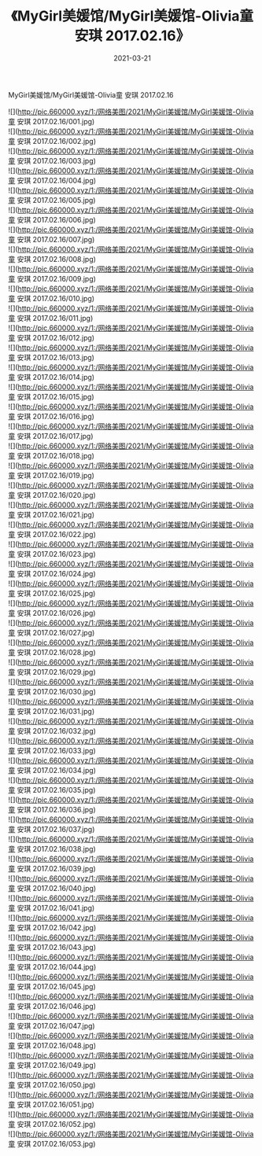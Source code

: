 ﻿---
layout: post
title:  《MyGirl美媛馆/MyGirl美媛馆-Olivia童 安琪 2017.02.16》
date:   2021-03-21
img: http://pic.660000.xyz/1:/网络美图/2021/MyGirl美媛馆/MyGirl美媛馆-Olivia童 安琪 2017.02.16/000.jpg
categories: [美女, 清纯, 唯美]
---

MyGirl美媛馆/MyGirl美媛馆-Olivia童 安琪 2017.02.16

 ![](http://pic.660000.xyz/1:/网络美图/2021/MyGirl美媛馆/MyGirl美媛馆-Olivia童 安琪 2017.02.16/001.jpg) <br>![](http://pic.660000.xyz/1:/网络美图/2021/MyGirl美媛馆/MyGirl美媛馆-Olivia童 安琪 2017.02.16/002.jpg) <br>![](http://pic.660000.xyz/1:/网络美图/2021/MyGirl美媛馆/MyGirl美媛馆-Olivia童 安琪 2017.02.16/003.jpg) <br>![](http://pic.660000.xyz/1:/网络美图/2021/MyGirl美媛馆/MyGirl美媛馆-Olivia童 安琪 2017.02.16/004.jpg) <br>![](http://pic.660000.xyz/1:/网络美图/2021/MyGirl美媛馆/MyGirl美媛馆-Olivia童 安琪 2017.02.16/005.jpg) <br>![](http://pic.660000.xyz/1:/网络美图/2021/MyGirl美媛馆/MyGirl美媛馆-Olivia童 安琪 2017.02.16/006.jpg) <br>![](http://pic.660000.xyz/1:/网络美图/2021/MyGirl美媛馆/MyGirl美媛馆-Olivia童 安琪 2017.02.16/007.jpg) <br>![](http://pic.660000.xyz/1:/网络美图/2021/MyGirl美媛馆/MyGirl美媛馆-Olivia童 安琪 2017.02.16/008.jpg) <br>![](http://pic.660000.xyz/1:/网络美图/2021/MyGirl美媛馆/MyGirl美媛馆-Olivia童 安琪 2017.02.16/009.jpg) <br>![](http://pic.660000.xyz/1:/网络美图/2021/MyGirl美媛馆/MyGirl美媛馆-Olivia童 安琪 2017.02.16/010.jpg) <br>![](http://pic.660000.xyz/1:/网络美图/2021/MyGirl美媛馆/MyGirl美媛馆-Olivia童 安琪 2017.02.16/011.jpg) <br>![](http://pic.660000.xyz/1:/网络美图/2021/MyGirl美媛馆/MyGirl美媛馆-Olivia童 安琪 2017.02.16/012.jpg) <br>![](http://pic.660000.xyz/1:/网络美图/2021/MyGirl美媛馆/MyGirl美媛馆-Olivia童 安琪 2017.02.16/013.jpg) <br>![](http://pic.660000.xyz/1:/网络美图/2021/MyGirl美媛馆/MyGirl美媛馆-Olivia童 安琪 2017.02.16/014.jpg) <br>![](http://pic.660000.xyz/1:/网络美图/2021/MyGirl美媛馆/MyGirl美媛馆-Olivia童 安琪 2017.02.16/015.jpg) <br>![](http://pic.660000.xyz/1:/网络美图/2021/MyGirl美媛馆/MyGirl美媛馆-Olivia童 安琪 2017.02.16/016.jpg) <br>![](http://pic.660000.xyz/1:/网络美图/2021/MyGirl美媛馆/MyGirl美媛馆-Olivia童 安琪 2017.02.16/017.jpg) <br>![](http://pic.660000.xyz/1:/网络美图/2021/MyGirl美媛馆/MyGirl美媛馆-Olivia童 安琪 2017.02.16/018.jpg) <br>![](http://pic.660000.xyz/1:/网络美图/2021/MyGirl美媛馆/MyGirl美媛馆-Olivia童 安琪 2017.02.16/019.jpg) <br>![](http://pic.660000.xyz/1:/网络美图/2021/MyGirl美媛馆/MyGirl美媛馆-Olivia童 安琪 2017.02.16/020.jpg) <br>![](http://pic.660000.xyz/1:/网络美图/2021/MyGirl美媛馆/MyGirl美媛馆-Olivia童 安琪 2017.02.16/021.jpg) <br>![](http://pic.660000.xyz/1:/网络美图/2021/MyGirl美媛馆/MyGirl美媛馆-Olivia童 安琪 2017.02.16/022.jpg) <br>![](http://pic.660000.xyz/1:/网络美图/2021/MyGirl美媛馆/MyGirl美媛馆-Olivia童 安琪 2017.02.16/023.jpg) <br>![](http://pic.660000.xyz/1:/网络美图/2021/MyGirl美媛馆/MyGirl美媛馆-Olivia童 安琪 2017.02.16/024.jpg) <br>![](http://pic.660000.xyz/1:/网络美图/2021/MyGirl美媛馆/MyGirl美媛馆-Olivia童 安琪 2017.02.16/025.jpg) <br>![](http://pic.660000.xyz/1:/网络美图/2021/MyGirl美媛馆/MyGirl美媛馆-Olivia童 安琪 2017.02.16/026.jpg) <br>![](http://pic.660000.xyz/1:/网络美图/2021/MyGirl美媛馆/MyGirl美媛馆-Olivia童 安琪 2017.02.16/027.jpg) <br>![](http://pic.660000.xyz/1:/网络美图/2021/MyGirl美媛馆/MyGirl美媛馆-Olivia童 安琪 2017.02.16/028.jpg) <br>![](http://pic.660000.xyz/1:/网络美图/2021/MyGirl美媛馆/MyGirl美媛馆-Olivia童 安琪 2017.02.16/029.jpg) <br>![](http://pic.660000.xyz/1:/网络美图/2021/MyGirl美媛馆/MyGirl美媛馆-Olivia童 安琪 2017.02.16/030.jpg) <br>![](http://pic.660000.xyz/1:/网络美图/2021/MyGirl美媛馆/MyGirl美媛馆-Olivia童 安琪 2017.02.16/031.jpg) <br>![](http://pic.660000.xyz/1:/网络美图/2021/MyGirl美媛馆/MyGirl美媛馆-Olivia童 安琪 2017.02.16/032.jpg) <br>![](http://pic.660000.xyz/1:/网络美图/2021/MyGirl美媛馆/MyGirl美媛馆-Olivia童 安琪 2017.02.16/033.jpg) <br>![](http://pic.660000.xyz/1:/网络美图/2021/MyGirl美媛馆/MyGirl美媛馆-Olivia童 安琪 2017.02.16/034.jpg) <br>![](http://pic.660000.xyz/1:/网络美图/2021/MyGirl美媛馆/MyGirl美媛馆-Olivia童 安琪 2017.02.16/035.jpg) <br>![](http://pic.660000.xyz/1:/网络美图/2021/MyGirl美媛馆/MyGirl美媛馆-Olivia童 安琪 2017.02.16/036.jpg) <br>![](http://pic.660000.xyz/1:/网络美图/2021/MyGirl美媛馆/MyGirl美媛馆-Olivia童 安琪 2017.02.16/037.jpg) <br>![](http://pic.660000.xyz/1:/网络美图/2021/MyGirl美媛馆/MyGirl美媛馆-Olivia童 安琪 2017.02.16/038.jpg) <br>![](http://pic.660000.xyz/1:/网络美图/2021/MyGirl美媛馆/MyGirl美媛馆-Olivia童 安琪 2017.02.16/039.jpg) <br>![](http://pic.660000.xyz/1:/网络美图/2021/MyGirl美媛馆/MyGirl美媛馆-Olivia童 安琪 2017.02.16/040.jpg) <br>![](http://pic.660000.xyz/1:/网络美图/2021/MyGirl美媛馆/MyGirl美媛馆-Olivia童 安琪 2017.02.16/041.jpg) <br>![](http://pic.660000.xyz/1:/网络美图/2021/MyGirl美媛馆/MyGirl美媛馆-Olivia童 安琪 2017.02.16/042.jpg) <br>![](http://pic.660000.xyz/1:/网络美图/2021/MyGirl美媛馆/MyGirl美媛馆-Olivia童 安琪 2017.02.16/043.jpg) <br>![](http://pic.660000.xyz/1:/网络美图/2021/MyGirl美媛馆/MyGirl美媛馆-Olivia童 安琪 2017.02.16/044.jpg) <br>![](http://pic.660000.xyz/1:/网络美图/2021/MyGirl美媛馆/MyGirl美媛馆-Olivia童 安琪 2017.02.16/045.jpg) <br>![](http://pic.660000.xyz/1:/网络美图/2021/MyGirl美媛馆/MyGirl美媛馆-Olivia童 安琪 2017.02.16/046.jpg) <br>![](http://pic.660000.xyz/1:/网络美图/2021/MyGirl美媛馆/MyGirl美媛馆-Olivia童 安琪 2017.02.16/047.jpg) <br>![](http://pic.660000.xyz/1:/网络美图/2021/MyGirl美媛馆/MyGirl美媛馆-Olivia童 安琪 2017.02.16/048.jpg) <br>![](http://pic.660000.xyz/1:/网络美图/2021/MyGirl美媛馆/MyGirl美媛馆-Olivia童 安琪 2017.02.16/049.jpg) <br>![](http://pic.660000.xyz/1:/网络美图/2021/MyGirl美媛馆/MyGirl美媛馆-Olivia童 安琪 2017.02.16/050.jpg) <br>![](http://pic.660000.xyz/1:/网络美图/2021/MyGirl美媛馆/MyGirl美媛馆-Olivia童 安琪 2017.02.16/051.jpg) <br>![](http://pic.660000.xyz/1:/网络美图/2021/MyGirl美媛馆/MyGirl美媛馆-Olivia童 安琪 2017.02.16/052.jpg) <br>![](http://pic.660000.xyz/1:/网络美图/2021/MyGirl美媛馆/MyGirl美媛馆-Olivia童 安琪 2017.02.16/053.jpg) <br>